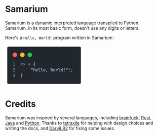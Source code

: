 # Samarium

Samarium is a dynamic interpreted language transpiled to Python.
Samarium, in its most basic form, doesn't use any digits or letters.

Here's a `Hello, World!` program written in Samarium:

<span style="display: inline-block" align="left">
    <img src="docs/images/00helloworld.png" width="50%">
</span>


# Credits

Samarium was inspired by several languages, including [brainfuck](https://esolangs.org/wiki/Brainfuck), [Rust](https://www.rust-lang.org/), [Java](https://www.java.com/) and [Python](https://www.python.org/).
Thanks to [tetraxile](https://github.com/tetraxile) for helping with design choices and writing the docs, and [DarviL82](https://github.com/DarviL82) for fixing some issues.